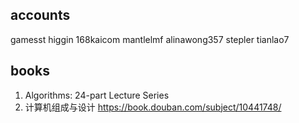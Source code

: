 [//]: # (#email #safaribooks)
## accounts
gamesst
higgin
168kaicom
mantlelmf
alinawong357
stepler
tianlao7

## books
1. Algorithms: 24-part Lecture Series
2. 计算机组成与设计 https://book.douban.com/subject/10441748/
